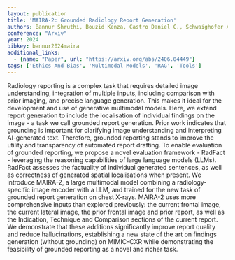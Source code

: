 ```yaml
---
layout: publication
title: 'MAIRA-2: Grounded Radiology Report Generation'
authors: Bannur Shruthi, Bouzid Kenza, Castro Daniel C., Schwaighofer Anton, Bond-taylor Sam, Ilse Maximilian, Pérez-garcía Fernando, Salvatelli Valentina, Sharma Harshita, Meissen Felix, Ranjit Mercy, Srivastav Shaury, Gong Julia, Falck Fabian, Oktay Ozan, Thieme Anja, Lungren Matthew P., Wetscherek Maria Teodora, Alvarez-valle Javier, Hyland Stephanie L.
conference: "Arxiv"
year: 2024
bibkey: bannur2024maira
additional_links:
  - {name: "Paper", url: "https://arxiv.org/abs/2406.04449"}
tags: ['Ethics And Bias', 'Multimodal Models', 'RAG', 'Tools']
---
```

Radiology reporting is a complex task that requires detailed image understanding, integration of multiple inputs, including comparison with prior imaging, and precise language generation. This makes it ideal for the development and use of generative multimodal models. Here, we extend report generation to include the localisation of individual findings on the image - a task we call grounded report generation. Prior work indicates that grounding is important for clarifying image understanding and interpreting AI-generated text. Therefore, grounded reporting stands to improve the utility and transparency of automated report drafting. To enable evaluation of grounded reporting, we propose a novel evaluation framework - RadFact - leveraging the reasoning capabilities of large language models (LLMs). RadFact assesses the factuality of individual generated sentences, as well as correctness of generated spatial localisations when present. We introduce MAIRA-2, a large multimodal model combining a radiology-specific image encoder with a LLM, and trained for the new task of grounded report generation on chest X-rays. MAIRA-2 uses more comprehensive inputs than explored previously: the current frontal image, the current lateral image, the prior frontal image and prior report, as well as the Indication, Technique and Comparison sections of the current report. We demonstrate that these additions significantly improve report quality and reduce hallucinations, establishing a new state of the art on findings generation (without grounding) on MIMIC-CXR while demonstrating the feasibility of grounded reporting as a novel and richer task.
